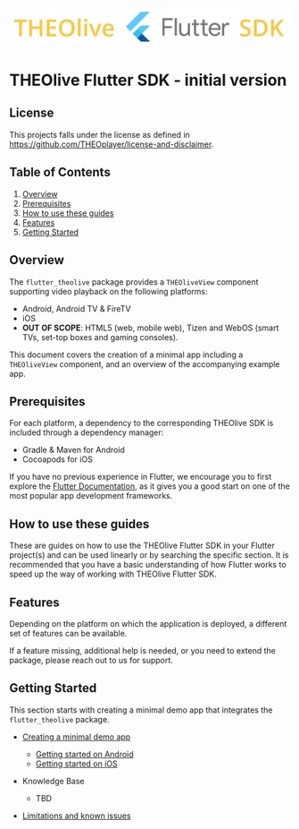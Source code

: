 <img src="./doc/theolive_flutter_sdk_logo.png">

# THEOlive Flutter SDK - initial version

## License

This projects falls under the license as defined in https://github.com/THEOplayer/license-and-disclaimer.

## Table of Contents

1. [Overview](#overview)
2. [Prerequisites](#prerequisites)
3. [How to use these guides](#how-to-use-these-guides)
4. [Features](#features)
6. [Getting Started](#getting-started)

## Overview

The `flutter_theolive` package provides a `THEOliveView` component supporting video playback on the
following platforms:

- Android, Android TV & FireTV
- iOS 
- **OUT OF SCOPE**: HTML5 (web, mobile web), Tizen and WebOS (smart TVs, set-top boxes and gaming consoles).

This document covers the creation of a minimal app including a `THEOliveView` component,
and an overview of the accompanying example app.

## Prerequisites
For each platform, a dependency to the corresponding THEOlive SDK is included through a dependency manager:

- Gradle & Maven for Android
- Cocoapods for iOS

If you have no previous experience in Flutter, we encourage you to first explore the
[Flutter Documentation](https://docs.flutter.dev/),
as it gives you a good start on one of the most popular app development frameworks.

## How to use these guides

These are guides on how to use the THEOlive Flutter SDK in your Flutter project(s) and can be used
linearly or by searching the specific section. It is recommended that you have a basic understanding of how
Flutter works to speed up the way of working with THEOlive Flutter SDK.

## Features

Depending on the platform on which the application is deployed, a different set of features can be available.

If a feature missing, additional help is needed, or you need to extend the package,
please reach out to us for support.


## Getting Started

This section starts with creating a minimal demo app that integrates the `flutter_theolive` package.


- [Creating a minimal demo app](./doc/creating-minimal-app.md)
    - [Getting started on Android](./doc/creating-minimal-app.md#getting-started-on-android)
    - [Getting started on iOS](./doc/creating-minimal-app.md#getting-started-on-ios-and-tvos)

- Knowledge Base
  - TBD
- [Limitations and known issues](./doc/limitations.md)